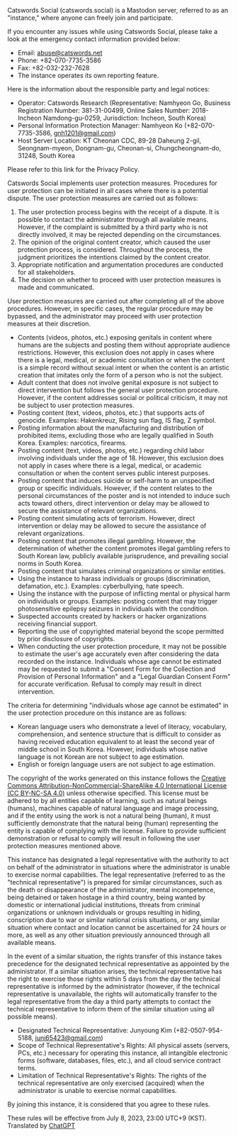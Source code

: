 Catswords Social (catswords.social) is a Mastodon server, referred to as an "instance," where anyone can freely join and participate.

If you encounter any issues while using Catswords Social, please take a look at the emergency contact information provided below:

* Email: abuse@catswords.net
* Phone: +82-070-7735-3586
* Fax: +82-032-232-7628
* The instance operates its own reporting feature.

Here is the information about the responsible party and legal notices:

* Operator: Catswords Research (Representative: Namhyeon Go, Business Registration Number: 381-31-00499, Online Sales Number: 2018-Incheon Namdong-gu-0259, Jurisdiction: Incheon, South Korea)
* Personal Information Protection Manager: Namhyeon Ko (+82-070-7735-3586, gnh1201@gmail.com)
* Host Server Location: KT Cheonan CDC, 89-28 Daheung 2-gil, Seongnam-myeon, Dongnam-gu, Cheonan-si, Chungcheongnam-do, 31248, South Korea

Please refer to this link for the Privacy Policy.

Catswords Social implements user protection measures. Procedures for user protection can be initiated in all cases where there is a potential dispute. The user protection measures are carried out as follows:

1. The user protection process begins with the receipt of a dispute. It is possible to contact the administrator through all available means. However, if the complaint is submitted by a third party who is not directly involved, it may be rejected depending on the circumstances.
2. The opinion of the original content creator, which caused the user protection process, is considered. Throughout the process, the judgment prioritizes the intentions claimed by the content creator.
3. Appropriate notification and argumentation procedures are conducted for all stakeholders.
4. The decision on whether to proceed with user protection measures is made and communicated.

User protection measures are carried out after completing all of the above procedures. However, in specific cases, the regular procedure may be bypassed, and the administrator may proceed with user protection measures at their discretion.

* Contents (videos, photos, etc.) exposing genitals in content where humans are the subjects and posting them without appropriate audience restrictions. However, this exclusion does not apply in cases where there is a legal, medical, or academic consultation or when the content is a simple record without sexual intent or when the content is an artistic creation that imitates only the form of a person who is not the subject.
* Adult content that does not involve genital exposure is not subject to direct intervention but follows the general user protection procedure. However, if the content addresses social or political criticism, it may not be subject to user protection measures.
* Posting content (text, videos, photos, etc.) that supports acts of genocide. Examples: Hakenkreuz, Rising sun flag, IS flag, Z symbol.
* Posting information about the manufacturing and distribution of prohibited items, excluding those who are legally qualified in South Korea. Examples: narcotics, firearms.
* Posting content (text, videos, photos, etc.) regarding child labor involving individuals under the age of 18. However, this exclusion does not apply in cases where there is a legal, medical, or academic consultation or when the content serves public interest purposes.
* Posting content that induces suicide or self-harm to an unspecified group or specific individuals. However, if the content relates to the personal circumstances of the poster and is not intended to induce such acts toward others, direct intervention or delay may be allowed to secure the assistance of relevant organizations.
* Posting content simulating acts of terrorism. However, direct intervention or delay may be allowed to secure the assistance of relevant organizations.
* Posting content that promotes illegal gambling. However, the determination of whether the content promotes illegal gambling refers to South Korean law, publicly available jurisprudence, and prevailing social norms in South Korea.
* Posting content that simulates criminal organizations or similar entities.
* Using the instance to harass individuals or groups (discrimination, defamation, etc.). Examples: cyberbullying, hate speech.
* Using the instance with the purpose of inflicting mental or physical harm on individuals or groups. Examples: posting content that may trigger photosensitive epilepsy seizures in individuals with the condition.
* Suspected accounts created by hackers or hacker organizations receiving financial support.
* Reporting the use of copyrighted material beyond the scope permitted by prior disclosure of copyrights.
* When conducting the user protection procedure, it may not be possible to estimate the user's age accurately even after considering the data recorded on the instance. Individuals whose age cannot be estimated may be requested to submit a "Consent Form for the Collection and Provision of Personal Information" and a "Legal Guardian Consent Form" for accurate verification. Refusal to comply may result in direct intervention.

The criteria for determining "individuals whose age cannot be estimated" in the user protection procedure on this instance are as follows:

* Korean language users who demonstrate a level of literacy, vocabulary, comprehension, and sentence structure that is difficult to consider as having received education equivalent to at least the second year of middle school in South Korea. However, individuals whose native language is not Korean are not subject to age estimation.
* English or foreign language users are not subject to age estimation.

The copyright of the works generated on this instance follows the [Creative Commons Attribution-NonCommercial-ShareAlike 4.0 International License (CC BY-NC-SA 4.0)](https://creativecommons.org/licenses/by-nc-sa/4.0/) unless otherwise specified. This license must be adhered to by all entities capable of learning, such as natural beings (humans), machines capable of natural language and image processing, and if the entity using the work is not a natural being (human), it must sufficiently demonstrate that the natural being (human) representing the entity is capable of complying with the license. Failure to provide sufficient demonstration or refusal to comply will result in following the user protection measures mentioned above.

This instance has designated a legal representative with the authority to act on behalf of the administrator in situations where the administrator is unable to exercise normal capabilities. The legal representative (referred to as the "technical representative") is prepared for similar circumstances, such as the death or disappearance of the administrator, mental incompetence, being detained or taken hostage in a third country, being wanted by domestic or international judicial institutions, threats from criminal organizations or unknown individuals or groups resulting in hiding, conscription due to war or similar national crisis situations, or any similar situation where contact and location cannot be ascertained for 24 hours or more, as well as any other situation previously announced through all available means.

In the event of a similar situation, the rights transfer of this instance takes precedence for the designated technical representative as appointed by the administrator. If a similar situation arises, the technical representative has the right to exercise those rights within 5 days from the day the technical representative is informed by the administrator (however, if the technical representative is unavailable, the rights will automatically transfer to the legal representative from the day a third party attempts to contact the technical representative to inform them of the similar situation using all possible means).

* Designated Technical Representative: Junyoung Kim (+82-0507-954-5188, juni65423@gmail.com)
* Scope of Technical Representative's Rights: All physical assets (servers, PCs, etc.) necessary for operating this instance, all intangible electronic forms (software, databases, files, etc.), and all cloud service contract terms.
* Limitation of Technical Representative's Rights: The rights of the technical representative are only exercised (acquired) when the administrator is unable to exercise normal capabilities.

By joining this instance, it is considered that you agree to these rules.

These rules will be effective from July 8, 2023, 23:00 UTC+9 (KST). Translated by [ChatGPT](https://chat.openai.com/)
